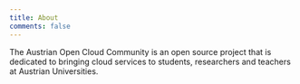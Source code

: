```yaml
---
title: About
comments: false
---
```


The Austrian Open Cloud Community is an open source project that is dedicated to
bringing cloud services to students, researchers and teachers at Austrian
Universities.
